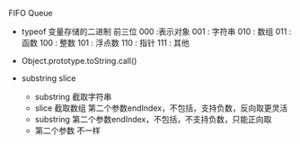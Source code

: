 FIFO Queue

- typeof
  变量存储的二进制 前三位 
  000 :表示对象
  001 : 字符串
  010 : 数组
  011 : 函数
  100 : 整数
  101 : 浮点数
  110 : 指针
  111 : 其他

- Object.prototype.toString.call()

- substring slice
  - substring 截取字符串
  - slice 截取数组 第二个参数endIndex，不包括，支持负数，反向取更灵活
  - substring 第二个参数endIndex，不包括，不支持负数，只能正向取
  - 第二个参数 不一样


